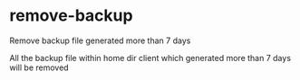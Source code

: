 # remove-backup
Remove backup file generated more than 7 days 

All the backup file within home dir client which generated more than 7 days will be removed
